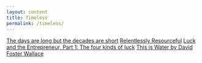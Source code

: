 ```yaml
---
layout: content
title: Timeless
permalink: /timeless/
---
```


<a href="https://blog.samaltman.com/the-days-are-long-but-the-decades-are-short">The days are long but the decades are short</a>
<a href="http://www.paulgraham.com/relres.html">Relentlessly Resourceful</a>
<a href="https://pmarchive.com/luck_and_the_entrepreneur.html">Luck and the Entrepreneur, Part 1: The four kinds of luck</a>
<a href="https://fs.blog/2012/04/david-foster-wallace-this-is-water/">This is Water by David Foster Wallace</a>

